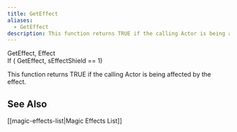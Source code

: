 ```yaml
---
title: GetEffect
aliases:
  - GetEffect
description: This function returns TRUE if the calling Actor is being affected by the effect.
---
```

GetEffect, Effect  
If ( GetEffect, sEffectShield == 1)

This function returns TRUE if the calling Actor is being affected by the effect.

## See Also  
[[magic-effects-list|Magic Effects List]]  
